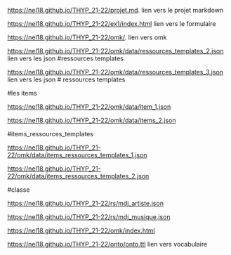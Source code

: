 https://nel18.github.io/THYP_21-22/projet.md. lien vers le projet markdown

https://nel18.github.io/THYP_21-22/ex1/index.html lien vers le formulaire

https://nel18.github.io/THYP_21-22/omk/. lien vers omk

https://nel18.github.io/THYP_21-22/omk/data/ressources_templates_2.json lien vers les json #ressources templates

https://nel18.github.io/THYP_21-22/omk/data/ressources_templates_3.json  lien vers les json # ressources  templates


#les items

https://nel18.github.io/THYP_21-22/omk/data/item_1.json

https://nel18.github.io/THYP_21-22/omk/data/items_2.json

#items_ressources_templates

https://nel18.github.io/THYP_21-22/omk/data/items_ressources_templates_1.json

https://nel18.github.io/THYP_21-22/omk/data/items_ressources_templates_2.json

#classe

https://nel18.github.io/THYP_21-22/rs/mdj_artiste.json

https://nel18.github.io/THYP_21-22/rs/mdj_musique.json


https://nel18.github.io/THYP_21-22/omk/index.html


https://nel18.github.io/THYP_21-22/onto/onto.ttl  lien vers vocabulaire
